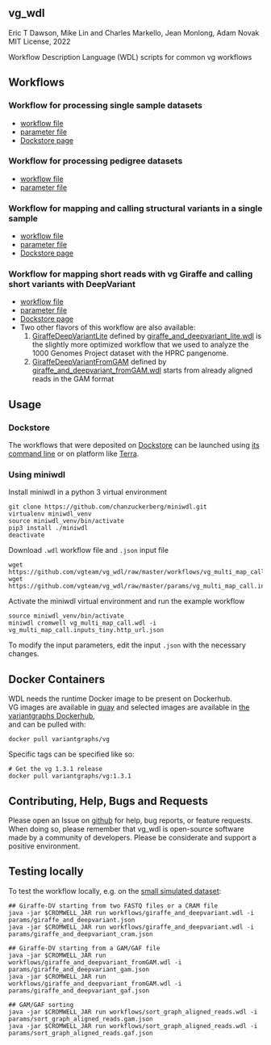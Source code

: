 vg\_wdl
---------------
Eric T Dawson, Mike Lin and Charles Markello, Jean Monlong, Adam Novak
MIT License, 2022

Workflow Description Language (WDL) scripts for common vg workflows

## Workflows

### Workflow for processing single sample datasets

- [workflow file](https://github.com/vgteam/vg_wdl/raw/master/workflows/vg_multi_map_call.wdl)
- [parameter file](https://github.com/vgteam/vg_wdl/raw/master/params/vg_multi_map_call.inputs_tiny.http_url.json)
- [Dockstore page](https://dockstore.org/workflows/github.com/vgteam/vg_wdl/vg-pipeline-workingexample:master?tab=info)

### Workflow for processing pedigree datasets

- [workflow file](https://github.com/vgteam/vg_wdl/raw/master/workflows/vg_trio_multi_map_call.wdl)
- [parameter file](https://github.com/vgteam/vg_wdl/raw/master/params/vg_trio_multi_map_call.inputs_tiny.http_url.json)

### Workflow for mapping and calling structural variants in a single sample

- [workflow file](https://github.com/vgteam/vg_wdl/raw/svpack/workflows/vg_map_call_sv.wdl)
- [parameter file](https://github.com/vgteam/vg_wdl/raw/svpack/params/vg_map_call_sv_test.inputs.json)
- [Dockstore page](https://dockstore.org/workflows/github.com/vgteam/vg_wdl/vg_map_call_sv:svpack?tab=info)

### Workflow for mapping short reads with vg Giraffe and calling short variants with DeepVariant

- [workflow file](workflows/giraffe_and_deepvariant.wdl)
- [parameter file](params/giraffe_and_deepvariant.json)
- [Dockstore page](https://dockstore.org/workflows/github.com/vgteam/vg_wdl/GiraffeDeepVariant:master?tab=info)
- Two other flavors of this workflow are also available:
    1. [GiraffeDeepVariantLite](https://dockstore.org/workflows/github.com/vgteam/vg_wdl/GiraffeDeepVariantLite:master?tab=info) defined by [giraffe_and_deepvariant_lite.wdl](workflows/giraffe_and_deepvariant_lite.wdl) is the slightly more optimized workflow that we used to analyze the 1000 Genomes Project dataset with the HPRC pangenome.
    1. [GiraffeDeepVariantFromGAM](https://dockstore.org/workflows/github.com/vgteam/vg_wdl/GiraffeDeepVariantFromGAM:master?tab=info) defined by [giraffe_and_deepvariant_fromGAM.wdl](workflows/giraffe_and_deepvariant_fromGAM.wdl) starts from already aligned reads in the GAM format


## Usage

### Dockstore

The workflows that were deposited on [Dockstore](https://dockstore.org/) can be launched using [its command line](https://docs.dockstore.org/en/stable/launch-with/launch.html) or on platform like [Terra](https://app.terra.bio/).

### Using miniwdl

Install miniwdl in a python 3 virtual environment
```
git clone https://github.com/chanzuckerberg/miniwdl.git
virtualenv miniwdl_venv
source miniwdl_venv/bin/activate
pip3 install ./miniwdl
deactivate
```
Download `.wdl` workflow file and `.json` input file
```
wget https://github.com/vgteam/vg_wdl/raw/master/workflows/vg_multi_map_call.wdl
wget https://github.com/vgteam/vg_wdl/raw/master/params/vg_multi_map_call.inputs_tiny.http_url.json
```
Activate the miniwdl virtual environment and run the example workflow
```
source miniwdl_venv/bin/activate
miniwdl cromwell vg_multi_map_call.wdl -i vg_multi_map_call.inputs_tiny.http_url.json
```
To modify the input parameters, edit the input `.json` with the necessary changes.

## Docker Containers

WDL needs the runtime Docker image to be present on Dockerhub.  
VG images are available in [quay](https://quay.io/repository/vgteam/vg?tab=tags)
and selected images are available in [ the variantgraphs Dockerhub](https://cloud.docker.com/u/variantgraphs/repository/docker/variantgraphs/vg),  
and can be pulled with:  
```
docker pull variantgraphs/vg  
```

Specific tags can be specified like so:  
```
# Get the vg 1.3.1 release  
docker pull variantgraphs/vg:1.3.1
```

## Contributing, Help, Bugs and Requests

Please open an Issue on [github](https://github.com/vgteam/vg_wdl) for help, bug reports, or feature requests.
When doing so, please remember that vg\_wdl is open-source software made by a community of developers. 
Please be considerate and support a positive environment.

## Testing locally

To test the workflow locally, e.g. on the [small simulated dataset](tests/small_sim_graph):

```
## Giraffe-DV starting from two FASTQ files or a CRAM file
java -jar $CROMWELL_JAR run workflows/giraffe_and_deepvariant.wdl -i params/giraffe_and_deepvariant.json
java -jar $CROMWELL_JAR run workflows/giraffe_and_deepvariant.wdl -i params/giraffe_and_deepvariant_cram.json

## Giraffe-DV starting from a GAM/GAF file
java -jar $CROMWELL_JAR run workflows/giraffe_and_deepvariant_fromGAM.wdl -i params/giraffe_and_deepvariant_gam.json
java -jar $CROMWELL_JAR run workflows/giraffe_and_deepvariant_fromGAM.wdl -i params/giraffe_and_deepvariant_gaf.json

## GAM/GAF sorting
java -jar $CROMWELL_JAR run workflows/sort_graph_aligned_reads.wdl -i params/sort_graph_aligned_reads.gam.json
java -jar $CROMWELL_JAR run workflows/sort_graph_aligned_reads.wdl -i params/sort_graph_aligned_reads.gaf.json
```
